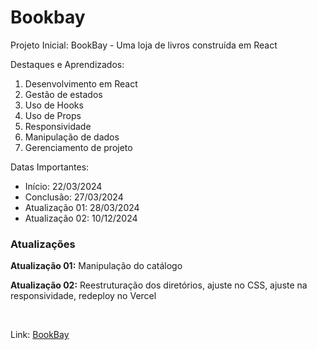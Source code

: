 <h1>Bookbay</h1>

Projeto Inicial: BookBay - Uma loja de livros construída em React<br>

Destaques e Aprendizados: <br>

<ol>
  <li>Desenvolvimento em React</li>
  <li>Gestão de estados</li>
  <li>Uso de Hooks</li>
  <li>Uso de Props</li>
  <li>Responsividade</li>
  <li>Manipulação de dados</li>
  <li>Gerenciamento de projeto</li>
</ol>

Datas Importantes:

<ul>
  <li>Início: 22/03/2024</li>
  <li>Conclusão: 27/03/2024</li>
  <li>Atualização 01: 28/03/2024</li>
  <li>Atualização 02: 10/12/2024</li>
</ul>

<h3>Atualizações</h3>
    <p><strong>Atualização 01:</strong> Manipulação do catálogo</p>
    <p><strong>Atualização 02:</strong> Reestruturação dos diretórios, ajuste no CSS, ajuste na responsividade, redeploy no Vercel</p>

<br>

Link: <a href="https://bookbayy.vercel.app">BookBay</a>
